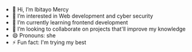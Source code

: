 - 👋 Hi, I’m Ibitayo Mercy
- 👀 I’m interested in Web development and cyber security
- 🌱 I’m currently learning frontend development
- 💞️ I’m looking to collaborate on projects that'll improve my knowledge
- 😄 Pronouns: she
- ⚡ Fun fact: I'm trying my best

<!---
Mer-xie/Mer-xie is a ✨ special ✨ repository because its `README.md` (this file) appears on your GitHub profile.
You can click the Preview link to take a look at your changes.
--->
